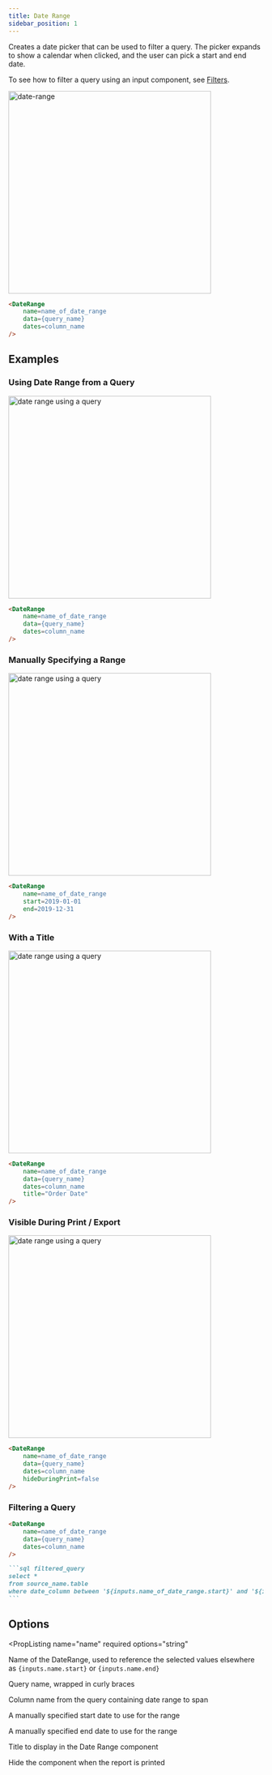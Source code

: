 ```yaml
---
title: Date Range
sidebar_position: 1
---
```


Creates a date picker that can be used to filter a query. The picker expands to show a calendar when clicked, and the user can pick a start and end date.

To see how to filter a query using an input component, see [Filters](/core-concepts/filters).

<img src="/img/date-range.png" alt="date-range" width="400"/>

````markdown
<DateRange
    name=name_of_date_range
    data={query_name} 
    dates=column_name
/>
````

## Examples

### Using Date Range from a Query

<img src="/img/date-range.png" alt="date range using a query" width="400"/>

````markdown
<DateRange
    name=name_of_date_range
    data={query_name} 
    dates=column_name
/>
````

### Manually Specifying a Range

<img src="/img/date-range-manual.png" alt="date range using a query" width="400"/>

```markdown
<DateRange
    name=name_of_date_range
    start=2019-01-01
    end=2019-12-31
/>
```


### With a Title

<img src="/img/date-range-title.png" alt="date range using a query" width="400"/>

````markdown
<DateRange
    name=name_of_date_range
    data={query_name} 
    dates=column_name
    title="Order Date"
/>
````

### Visible During Print / Export

<img src="/img/date-range.png" alt="date range using a query" width="400"/>

````markdown
<DateRange
    name=name_of_date_range
    data={query_name} 
    dates=column_name
    hideDuringPrint=false
/>
````

### Filtering a Query

````markdown
<DateRange
    name=name_of_date_range
    data={query_name} 
    dates=column_name
/>

```sql filtered_query
select *
from source_name.table
where date_column between '${inputs.name_of_date_range.start}' and '${inputs.name_of_date_range.end}'
```
````


 ## Options

<PropListing 
    name="name"
    required
    options="string"
>

Name of the DateRange, used to reference the selected values elsewhere as `{inputs.name.start}` or `{inputs.name.end}`

</PropListing>
<PropListing 
    name="data"
    options="query name"
>

Query name, wrapped in curly braces

</PropListing>
<PropListing 
    name="dates"
    options="column name"
>

Column name from the query containing date range to span

</PropListing>
<PropListing 
    name="start"
    options="string formatted YYYY-MM-DD"
>

A manually specified start date to use for the range

</PropListing>
<PropListing 
    name="end"
    options="string formatted YYYY-MM-DD"
>

A manually specified end date to use for the range

</PropListing>
<PropListing 
    name="title"
    options="string"
>

Title to display in the Date Range component

</PropListing>
<PropListing 
    name="hideDuringPrint"
    options={["true", "false"]}
    default="true"
>

Hide the component when the report is printed

</PropListing>

